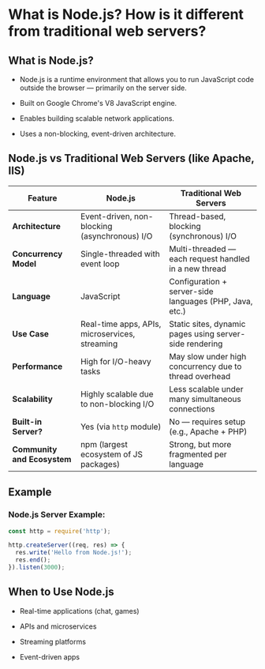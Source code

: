 # What is Node.js? How is it different from traditional web servers?

## What is Node.js?
- Node.js is a runtime environment that allows you to run JavaScript code outside the browser — primarily on the server side.

- Built on Google Chrome's V8 JavaScript engine.

- Enables building scalable network applications.

- Uses a non-blocking, event-driven architecture.

## Node.js vs Traditional Web Servers (like Apache, IIS)

| Feature                  | Node.js                                              | Traditional Web Servers                              |
|--------------------------|------------------------------------------------------|-------------------------------------------------------|
| **Architecture**         | Event-driven, non-blocking (asynchronous) I/O        | Thread-based, blocking (synchronous) I/O              |
| **Concurrency Model**    | Single-threaded with event loop                      | Multi-threaded — each request handled in a new thread |
| **Language**             | JavaScript                                           | Configuration + server-side languages (PHP, Java, etc.) |
| **Use Case**             | Real-time apps, APIs, microservices, streaming       | Static sites, dynamic pages using server-side rendering |
| **Performance**          | High for I/O-heavy tasks                             | May slow under high concurrency due to thread overhead |
| **Scalability**          | Highly scalable due to non-blocking I/O              | Less scalable under many simultaneous connections     |
| **Built-in Server?**     | Yes (via `http` module)                              | No — requires setup (e.g., Apache + PHP)              |
| **Community and Ecosystem** | npm (largest ecosystem of JS packages)            | Strong, but more fragmented per language              |


## Example
### Node.js Server Example:

```js
const http = require('http');

http.createServer((req, res) => {
  res.write('Hello from Node.js!');
  res.end();
}).listen(3000);
```
## When to Use Node.js
- Real-time applications (chat, games)

- APIs and microservices

- Streaming platforms

- Event-driven apps